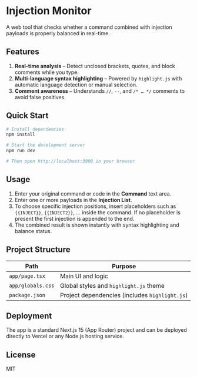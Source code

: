 # Injection Monitor

A web tool that checks whether a command combined with injection payloads is properly balanced in real-time.

## Features

1. **Real-time analysis** – Detect unclosed brackets, quotes, and block comments while you type.
2. **Multi-language syntax highlighting** – Powered by `highlight.js` with automatic language detection or manual selection.
3. **Comment awareness** – Understands `//`, `--`, and `/* … */` comments to avoid false positives.

## Quick Start

```bash
# Install dependencies
npm install

# Start the development server
npm run dev

# Then open http://localhost:3000 in your browser
```

## Usage

1. Enter your original command or code in the **Command** text area.
2. Enter one or more payloads in the **Injection List**.
3. To choose specific injection positions, insert placeholders such as `{{INJECT}}`, `{{INJECT2}}`, … inside the command. If no placeholder is present the first injection is appended to the end.
4. The combined result is shown instantly with syntax highlighting and balance status.

## Project Structure

| Path | Purpose |
| ---- | ------- |
| `app/page.tsx` | Main UI and logic |
| `app/globals.css` | Global styles and `highlight.js` theme |
| `package.json` | Project dependencies (includes `highlight.js`) |

## Deployment

The app is a standard Next.js 15 (App Router) project and can be deployed directly to Vercel or any Node.js hosting service.

## License

MIT
